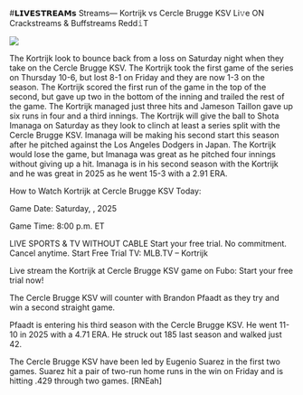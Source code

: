 #𝗟𝗜𝗩𝗘𝗦𝗧𝗥𝗘𝗔𝗠𝘀 Streams— Kortrijk vs Cercle Brugge KSV Li𝚟e ON Crackstreams & Buffstreams Redd𝚒T  
  
  
[![](https://i.imgur.com/qSNzIqt.png)](https://movie.rssnews.media/kPONWuwW.php)  
  
The Kortrijk look to bounce back from a loss on Saturday night when they take on the Cercle Brugge KSV. The Kortrijk took the first game of the series on Thursday 10-6, but lost 8-1 on Friday and they are now 1-3 on the season. The Kortrijk scored the first run of the game in the top of the second, but gave up two in the bottom of the inning and trailed the rest of the game. The Kortrijk managed just three hits and Jameson Taillon gave up six runs in four and a third innings. The Kortrijk will give the ball to Shota Imanaga on Saturday as they look to clinch at least a series split with the Cercle Brugge KSV. Imanaga will be making his second start this season after he pitched against the Los Angeles Dodgers in Japan. The Kortrijk would lose the game, but Imanaga was great as he pitched four innings without giving up a hit. Imanaga is in his second season with the Kortrijk and he was great in 2025 as he went 15-3 with a 2.91 ERA.

How to Watch Kortrijk at Cercle Brugge KSV Today:

Game Date: Saturday, , 2025

Game Time: 8:00 p.m. ET

LIVE SPORTS & TV WITHOUT CABLE
Start your free trial. No commitment. Cancel anytime.
Start Free Trial
TV: MLB.TV – Kortrijk

Live stream the Kortrijk at Cercle Brugge KSV game on Fubo: Start your free trial now!

The Cercle Brugge KSV will counter with Brandon Pfaadt as they try and win a second straight game.

Pfaadt is entering his third season with the Cercle Brugge KSV. He went 11-10 in 2025 with a 4.71 ERA. He struck out 185 last season and walked just 42.

The Cercle Brugge KSV have been led by Eugenio Suarez in the first two games. Suarez hit a pair of two-run home runs in the win on Friday and is hitting .429 through two games. [RNEah]